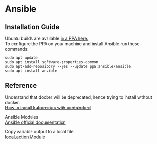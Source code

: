 # Ansible
## Installation Guide
Ubuntu builds are available [in a PPA here.](https://launchpad.net/~ansible/+archive/ubuntu/ansible)  
To configure the PPA on your machine and install Ansible run these commands:
```
sudo apt update
sudo apt install software-properties-common
sudo apt-add-repository --yes --update ppa:ansible/ansible
sudo apt install ansible
```

## Reference
Understand that docker will be deprecated, hence trying to install without docker.  
[How to install kubernetes with containderd](https://www.techrepublic.com/article/how-to-install-kubernetes-on-ubuntu-server-without-docker/)

Ansible Modules  
[Ansible official documentation](https://docs.ansible.com/ansible/2.5/modules/list_of_all_modules.html)

Copy variable output to a local file  
[local_action Module](https://stackoverflow.com/questions/26732241/ansible-save-registered-variable-to-file)
